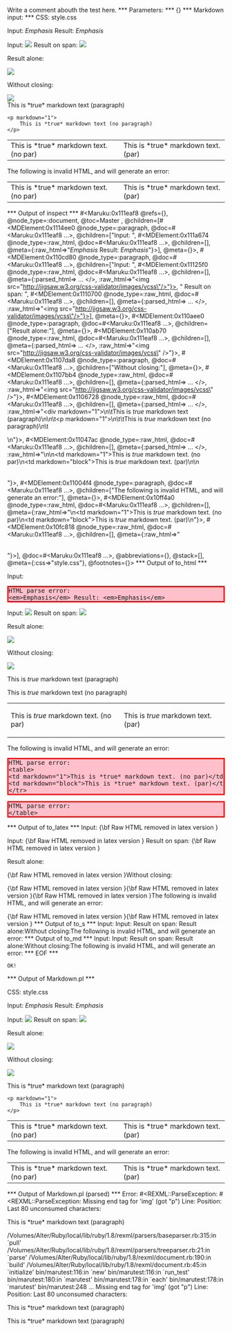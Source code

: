 Write a comment abouth the test here.
*** Parameters: ***
{}
*** Markdown input: ***
CSS: style.css

Input:
     <em>Emphasis</em>
Result: <em>Emphasis</em>

Input:
	<img src="http://jigsaw.w3.org/css-validator/images/vcss"/>
Result on span: <img src="http://jigsaw.w3.org/css-validator/images/vcss"/>

Result alone: 

<img src="http://jigsaw.w3.org/css-validator/images/vcss"/>

Without closing:

<img src="http://jigsaw.w3.org/css-validator/images/vcss">

<div markdown="1">
	This is *true* markdown text (paragraph)

	<p markdown="1">
		This is *true* markdown text (no paragraph)
	</p>
</div>

<table>
<tr>
<td markdown="1">This is *true* markdown text. (no par)</td>
<td markdown="block">This is *true* markdown text. (par)</td>
</tr>
</table>


The following is invalid HTML, and will generate an error:

<table>
<td markdown="1">This is *true* markdown text. (no par)</td>
<td markdown="block">This is *true* markdown text. (par)</td>
</tr>
</table>


*** Output of inspect ***
#<Maruku:0x111eaf8 @refs={}, @node_type=:document, @toc=Master
, @children=[#<MDElement:0x1114ee0 @node_type=:paragraph, @doc=#<Maruku:0x111eaf8 ...>, @children=["Input: ", #<MDElement:0x111a674 @node_type=:raw_html, @doc=#<Maruku:0x111eaf8 ...>, @children=[], @meta={:raw_html=>"<em>Emphasis</em> Result: <em>Emphasis</em>"}>], @meta={}>, #<MDElement:0x110cd80 @node_type=:paragraph, @doc=#<Maruku:0x111eaf8 ...>, @children=["Input: ", #<MDElement:0x11125f0 @node_type=:raw_html, @doc=#<Maruku:0x111eaf8 ...>, @children=[], @meta={:parsed_html=><UNDEFINED> ... </>, :raw_html=>"<img src=\"http://jigsaw.w3.org/css-validator/images/vcss\"/>"}>, " Result on span: ", #<MDElement:0x1110700 @node_type=:raw_html, @doc=#<Maruku:0x111eaf8 ...>, @children=[], @meta={:parsed_html=><UNDEFINED> ... </>, :raw_html=>"<img src=\"http://jigsaw.w3.org/css-validator/images/vcss\"/>"}>], @meta={}>, #<MDElement:0x110aee0 @node_type=:paragraph, @doc=#<Maruku:0x111eaf8 ...>, @children=["Result alone:"], @meta={}>, #<MDElement:0x110ab70 @node_type=:raw_html, @doc=#<Maruku:0x111eaf8 ...>, @children=[], @meta={:parsed_html=><UNDEFINED> ... </>, :raw_html=>"<img src=\"http://jigsaw.w3.org/css-validator/images/vcss\" />"}>, #<MDElement:0x1107da8 @node_type=:paragraph, @doc=#<Maruku:0x111eaf8 ...>, @children=["Without closing:"], @meta={}>, #<MDElement:0x1107bb4 @node_type=:raw_html, @doc=#<Maruku:0x111eaf8 ...>, @children=[], @meta={:parsed_html=><UNDEFINED> ... </>, :raw_html=>"<img src=\"http://jigsaw.w3.org/css-validator/images/vcss\" />"}>, #<MDElement:0x1106728 @node_type=:raw_html, @doc=#<Maruku:0x111eaf8 ...>, @children=[], @meta={:parsed_html=><UNDEFINED> ... </>, :raw_html=>"<div markdown=\"1\">\n\tThis is *true* markdown text (paragraph)\n\n\t<p markdown=\"1\">\n\t\tThis is *true* markdown text (no paragraph)\n\t</p>\n</div>"}>, #<MDElement:0x11047ac @node_type=:raw_html, @doc=#<Maruku:0x111eaf8 ...>, @children=[], @meta={:parsed_html=><UNDEFINED> ... </>, :raw_html=>"<table>\n<tr>\n<td markdown=\"1\">This is *true* markdown text. (no par)</td>\n<td markdown=\"block\">This is *true* markdown text. (par)</td>\n</tr>\n</table>"}>, #<MDElement:0x11004f4 @node_type=:paragraph, @doc=#<Maruku:0x111eaf8 ...>, @children=["The following is invalid HTML, and will generate an error:"], @meta={}>, #<MDElement:0x10ff4a0 @node_type=:raw_html, @doc=#<Maruku:0x111eaf8 ...>, @children=[], @meta={:raw_html=>"<table>\n<td markdown=\"1\">This is *true* markdown text. (no par)</td>\n<td markdown=\"block\">This is *true* markdown text. (par)</td>\n</tr>"}>, #<MDElement:0x10fc818 @node_type=:raw_html, @doc=#<Maruku:0x111eaf8 ...>, @children=[], @meta={:raw_html=>"</table>"}>], @doc=#<Maruku:0x111eaf8 ...>, @abbreviations={}, @stack=[], @meta={:css=>"style.css"}, @footnotes={}>
*** Output of to_html ***
<p>Input: <pre class='markdown-html-error' style='border: solid 3px red; background-color: pink'>HTML parse error: 
&lt;em&gt;Emphasis&lt;/em&gt; Result: &lt;em&gt;Emphasis&lt;/em&gt;</pre
    ></p
    ><p>Input: <img src='http://jigsaw.w3.org/css-validator/images/vcss'
      /> Result on span: <img src='http://jigsaw.w3.org/css-validator/images/vcss'
      /></p
    ><p>Result alone:</p
    ><img src='http://jigsaw.w3.org/css-validator/images/vcss'
    /><p>Without closing:</p
    ><img src='http://jigsaw.w3.org/css-validator/images/vcss'
    /><div
      ><p>This is <em>true</em
        > markdown text (paragraph)</p
      ><p>This is <em>true</em
        > markdown text (no paragraph)</p
    ></div
    ><table>
<tr>
<td>This is <em>true</em
          > markdown text. (no par)</td
        >
<td
          ><p>This is <em>true</em
            > markdown text. (par)</p
        ></td
        >
</tr
      >
</table
    ><p>The following is invalid HTML, and will generate an error:</p
    ><pre class='markdown-html-error' style='border: solid 3px red; background-color: pink'>HTML parse error: 
&lt;table&gt;
&lt;td markdown=&quot;1&quot;&gt;This is *true* markdown text. (no par)&lt;/td&gt;
&lt;td markdown=&quot;block&quot;&gt;This is *true* markdown text. (par)&lt;/td&gt;
&lt;/tr&gt;</pre
    ><pre class='markdown-html-error' style='border: solid 3px red; background-color: pink'>HTML parse error: 
&lt;/table&gt;</pre
  >
*** Output of to_latex ***
Input: {\bf Raw HTML removed in latex version }

Input: {\bf Raw HTML removed in latex version } Result on span: {\bf Raw HTML removed in latex version }

Result alone:

{\bf Raw HTML removed in latex version }Without closing:

{\bf Raw HTML removed in latex version }{\bf Raw HTML removed in latex version }{\bf Raw HTML removed in latex version }The following is invalid HTML, and will generate an error:

{\bf Raw HTML removed in latex version }{\bf Raw HTML removed in latex version }
*** Output of to_s ***
Input: Input:  Result on span: Result alone:Without closing:The following is invalid HTML, and will generate an error:
*** Output of to_md ***
Input: Input:  Result on span: Result alone:Without closing:The following is invalid HTML, and will generate an error:
*** EOF ***



	OK!



*** Output of Markdown.pl ***
<p>CSS: style.css</p>

<p>Input:
     <em>Emphasis</em>
Result: <em>Emphasis</em></p>

<p>Input:
    <img src="http://jigsaw.w3.org/css-validator/images/vcss"/>
Result on span: <img src="http://jigsaw.w3.org/css-validator/images/vcss"/></p>

<p>Result alone: </p>

<p><img src="http://jigsaw.w3.org/css-validator/images/vcss"/></p>

<p>Without closing:</p>

<p><img src="http://jigsaw.w3.org/css-validator/images/vcss"></p>

<div markdown="1">
    This is *true* markdown text (paragraph)

    <p markdown="1">
        This is *true* markdown text (no paragraph)
    </p>
</div>

<table>
<tr>
<td markdown="1">This is *true* markdown text. (no par)</td>
<td markdown="block">This is *true* markdown text. (par)</td>
</tr>
</table>

<p>The following is invalid HTML, and will generate an error:</p>

<table>
<td markdown="1">This is *true* markdown text. (no par)</td>
<td markdown="block">This is *true* markdown text. (par)</td>
</tr>
</table>

*** Output of Markdown.pl (parsed) ***
Error: #<REXML::ParseException: #<REXML::ParseException: Missing end tag for 'img' (got "p")
Line: 
Position: 
Last 80 unconsumed characters:
  <div markdown="1">     This is *true* markdown text (paragraph)      <p markdow>
/Volumes/Alter/Ruby/local/lib/ruby/1.8/rexml/parsers/baseparser.rb:315:in `pull'
/Volumes/Alter/Ruby/local/lib/ruby/1.8/rexml/parsers/treeparser.rb:21:in `parse'
/Volumes/Alter/Ruby/local/lib/ruby/1.8/rexml/document.rb:190:in `build'
/Volumes/Alter/Ruby/local/lib/ruby/1.8/rexml/document.rb:45:in `initialize'
bin/marutest:116:in `new'
bin/marutest:116:in `run_test'
bin/marutest:180:in `marutest'
bin/marutest:178:in `each'
bin/marutest:178:in `marutest'
bin/marutest:248
...
Missing end tag for 'img' (got "p")
Line: 
Position: 
Last 80 unconsumed characters:
  <div markdown="1">     This is *true* markdown text (paragraph)      <p markdow
Line: 
Position: 
Last 80 unconsumed characters:
  <div markdown="1">     This is *true* markdown text (paragraph)      <p markdow>
